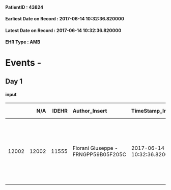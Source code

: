 
#### PatientID : 43824
#### Earliest Date on Record : 2017-06-14 10:32:36.820000
#### Latest Date on Record : 2017-06-14 10:32:36.820000
#### EHR Type : AMB

# Events - 

## Day 1

#### input
|       |    N/A |   IDEHR | Author_Insert                       | TimeStamp_Insert           | EHRType   |   PatientID |   IDDigitalSignDocument | persone_vicine   |   Unnamed: 0_x.1 |   IDANAMNESI_SOCIALE | Patient   | FamigliaAltro   | Paziente_T   | FamigliaAltro_T   |   Non_Rilevabile_x.1 | Note_Non_Rilevabile_x.1   | opt_Problemi   | Note_I                                                                                                                                                                                        | ds_note_timori                                                                                | chk_contr_sintomi   | opt_paziente_a   | opt_famiglia_a   | opt_adeguatezza   | opt_paziente_solo   | ds_note_con                                                                                                         | opt_presente_assente   | Presenza_minori   | Caregiver_principale   | opt_capacita     | opt_necessario   | opt_presente   | opt_risorse_ec   | opt_paziente_psi   | opt_Ins_vol   | opt_paziente_ad   | opt_caregiver_ad   | opt_esenzione   | opt_inv_civile   |   invalidita_perc | ds_codice_es   | Needs     | Domestic partnership         | Fragility                    | opt_disponibilita_f   | opt_indennita_acc   | opt_legge   | opt_famiglia_psi   | opt_disponibilit_paz   |
|------:|-------:|--------:|:------------------------------------|:---------------------------|:----------|------------:|------------------------:|:-----------------|-----------------:|---------------------:|:----------|:----------------|:-------------|:------------------|---------------------:|:--------------------------|:---------------|:----------------------------------------------------------------------------------------------------------------------------------------------------------------------------------------------|:----------------------------------------------------------------------------------------------|:--------------------|:-----------------|:-----------------|:------------------|:--------------------|:--------------------------------------------------------------------------------------------------------------------|:-----------------------|:------------------|:-----------------------|:-----------------|:-----------------|:---------------|:-----------------|:-------------------|:--------------|:------------------|:-------------------|:----------------|:-----------------|------------------:|:---------------|:----------|:-----------------------------|:-----------------------------|:----------------------|:--------------------|:------------|:-------------------|:-----------------------|
| 12002 |  12002 |   11555 | Fiorani Giuseppe - FRNGPP59B05F205C | 2017-06-14 10:32:36.820000 | AMB       |       43824 |                  782697 | N/A              |             6394 |                 4019 | No#0      | Si#1            | Si#1         | Si#1              |                    0 | NR                        | No#0           | pz affetto da M di Alzheimer avanzata,conseguentemente non in grado di avere cognizione del suo stato. I familiari sono informati e congruenti ad un percorso di cure palliative di fine vita | Viene richiesto il trasferimento in hospice,per la gestione dei sintomi avanzati di fine vita | controllo sintomi#0 | Indefinite#2     | Congruenti#1     | Si#1              | No#0                | Vive con la moglie Giovina di aa 74 ed il figlio primogenito Giovanni di aa 48. La figlia Daniela vive a Garbagnate | Presente#1             | No#0              | la moglie Giovina      | Incrementabile#1 | No#0             | No#0           | Adeguate#1       | No#0               | No#0          | Problematica#0    | Totale#2           | Si#1            | Si#1             |               100 | IC 14          | Clinici#0 | Coniuge/Convivente#0;Figli#2 | sovraccarico assistenziale#4 | No#0                  | Si#1                | No#0        | No#0               | No#0                   |


